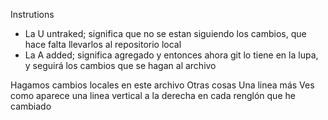 Instrutions
- La U untraked; significa que no se estan siguiendo los cambios, que hace falta llevarlos al repositorio local
- La A added; significa agregado y entonces ahora git lo tiene en la lupa, y seguirá los cambios que se hagan al archivo

Hagamos cambios locales en este archivo
Otras cosas
Una linea más
Ves como aparece una linea vertical a la derecha en cada renglón que he cambiado